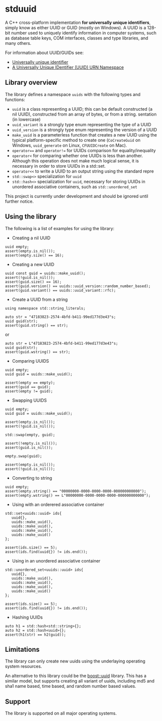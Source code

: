 # stduuid
A C++ cross-platform implementation **for universally unique identifiers**, simply know as either UUID or GUID (mostly on Windows). A UUID is a 128-bit number used to uniquely identify information in computer systems, such as database table keys, COM interfaces, classes and type libraries, and many others.

For information about UUID/GUIDs see:
* [Universally unique identifier](https://en.wikipedia.org/wiki/Universally_unique_identifier)
* [A Universally Unique IDentifier (UUID) URN Namespace](https://www.ietf.org/rfc/rfc4122.txt)

## Library overview
The library defines a namespace `uuids` with the following types and functions:
* `uuid` is a class representing a UUID; this can be default constructed (a nil UUID), constructed from an array of bytes, or from a string.
sentation (in lowercase)
* `uuid_variant` is a strongly type enum representing the type of a UUID
* `uuid_version` is a strongly type enum representing the version of a UUID
* `make_uuid` is a parameterless function that creates a new UUID using the typical platform-specific method to create one (`CoCreateGuid` on Windows, `uuid_generate` on Linux, `CFUUIDCreate` on Mac).
* `operator==` and `operator!=` for UUIDs comparison for equality/inequality
* `operator<` for comparing whether one UUIDs is less than another. Although this operation does not make much logical sense, it is necessary in order to store UUIDs in a std::set.
* `operator<<` to write a UUID to an output string using the standard repre
* `std::swap<>` specialization for `uuid`
* `std::hash<>` specialization for `uuid`, necessary for storing UUIDs in unordered associative containers, such as `std::unordered_set`

This project is currently under development and should be ignored until further notice.

## Using the library
The following is a list of examples for using the library:
* Creating a nil UUID
```
uuid empty;
assert(empty.is_nil());
assert(empty.size() == 16);
```
* Creating a new UUID
```
uuid const guid = uuids::make_uuid();
assert(!guid.is_nil());
assert(guid.size() == 16);
assert(guid.version() == uuids::uuid_version::random_number_based);
assert(guid.variant() == uuids::uuid_variant::rfc);
```
* Create a UUID from a string
```
using namespace std::string_literals;

auto str = "47183823-2574-4bfd-b411-99ed177d3e43"s;
uuid guid(str);
assert(guid.string() == str);
```
or
```
auto str = L"47183823-2574-4bfd-b411-99ed177d3e43"s;
uuid guid(str);
assert(guid.wstring() == str);      
```
* Comparing UUIDS
```
uuid empty;
uuid guid = uuids::make_uuid();

assert(empty == empty);
assert(guid == guid);
assert(empty != guid);
```
* Swapping UUIDS
```
uuid empty;
uuid guid = uuids::make_uuid();

assert(empty.is_nil());
assert(!guid.is_nil());

std::swap(empty, guid);

assert(!empty.is_nil());
assert(guid.is_nil());

empty.swap(guid);

assert(empty.is_nil());
assert(!guid.is_nil());
```
* Converting to string
```
uuid empty;
assert(empty.string() == "00000000-0000-0000-0000-000000000000");
assert(empty.wstring() == L"00000000-0000-0000-0000-000000000000");
```
* Using with an orderered associative container
```
std::set<uuids::uuid> ids{
   uuid{},
   uuids::make_uuid(),
   uuids::make_uuid(),
   uuids::make_uuid(),
   uuids::make_uuid()
};

assert(ids.size() == 5);
assert(ids.find(uuid{}) != ids.end());
```
* Using in an unordered associative container
```
std::unordered_set<uuids::uuid> ids{
   uuid{},
   uuids::make_uuid(),
   uuids::make_uuid(),
   uuids::make_uuid(),
   uuids::make_uuid()
};

assert(ids.size() == 5);
assert(ids.find(uuid{}) != ids.end());
```
* Hashing UUIDs
```
auto h1 = std::hash<std::string>{};
auto h2 = std::hash<uuid>{};
assert(h1(str) == h2(guid));
```

## Limitations
The library can only create new uuids using the underlaying operating system resources. 

An alternative to this library could be the [boost::uuid](http://www.boost.org/doc/libs/1_65_1/libs/uuid/) library. This has a similar model, but supports creating all variant of uuids, including md5 and sha1 name based, time based, and random number based values.

## Support
The library is supported on all major operating systems.
